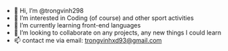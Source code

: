 - 👋 Hi, I’m @trongvinh298
- 👀 I’m interested in Coding (of course) and other sport activities
- 🌱 I’m currently learning front-end languages 
- 💞️ I’m looking to collaborate on any projects, any new things I could learn
- 📫 contact  me via email: trongvinhxd93@gmail.com

<!---
trongvinh298/trongvinh298 is a ✨ special ✨ repository because its `README.md` (this file) appears on your GitHub profile.
You can click the Preview link to take a look at your changes.
--->
